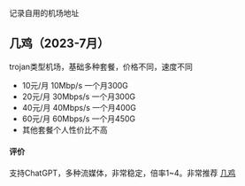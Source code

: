 记录自用的机场地址

## 几鸡（2023-7月）

trojan类型机场，基础多种套餐，价格不同，速度不同

-  10元/月 10Mbp/s 一个月300G
-  20元/月 30Mbps/s 一个月300G
-  40元/月 40Mbps/s 一个月400G
-  60元/月 60Mbps/s 一个月450G
-  其他套餐个人性价比不高

#### 评价

支持ChatGPT，多种流媒体，非常稳定，倍率1~4。非常推荐
[几鸡](https://j03.tbcache.us/waf/JGsrVDRjs3lizHLW2)
